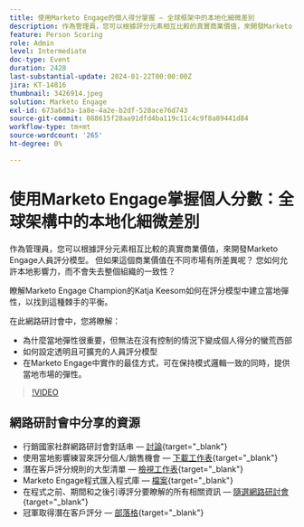 ```yaml
---
title: 使用Marketo Engage的個人得分掌握 — 全球框架中的本地化細微差別
description: 作為管理員，您可以根據評分元素相互比較的真實商業價值，來開發Marketo Engage人員評分模型。 但如果這個商業價值在不同市場有所差異呢？ 您如何允許本地影響力，而不會失去整個組織的一致性？ 瞭解如何在評分模型中建立本機彈性，以找到平衡。
feature: Person Scoring
role: Admin
level: Intermediate
doc-type: Event
duration: 2428
last-substantial-update: 2024-01-22T00:00:00Z
jira: KT-14816
thumbnail: 3426914.jpeg
solution: Marketo Engage
exl-id: 673a6d3a-1a8e-4a2e-b2df-528ace76d743
source-git-commit: 088615f28aa91dfd4ba119c11c4c9f8a89441d84
workflow-type: tm+mt
source-wordcount: '265'
ht-degree: 0%

---
```


# 使用Marketo Engage掌握個人分數：全球架構中的本地化細微差別

作為管理員，您可以根據評分元素相互比較的真實商業價值，來開發Marketo Engage人員評分模型。 但如果這個商業價值在不同市場有所差異呢？ 您如何允許本地影響力，而不會失去整個組織的一致性？

瞭解Marketo Engage Champion的Katja Keesom如何在評分模型中建立當地彈性，以找到這種棘手的平衡。

在此網路研討會中，您將瞭解：

* 為什麼當地彈性很重要，但無法在沒有控制的情況下變成個人得分的蠻荒西部
* 如何設定透明且可擴充的人員評分模型
* 在Marketo Engage中實作的最佳方式，可在保持模式邏輯一致的同時，提供當地市場的彈性。

>[!VIDEO](https://video.tv.adobe.com/v/3426914/?learn=on)

## 網路研討會中分享的資源

* 行銷國家社群網路研討會對話串 — [討論](https://nation.marketo.com/t5/product-discussions/learn-from-your-peers-webinar-person-scoring-mastery-with/m-p/343084#M194864){target="_blank"}
* 使用當地影響練習來評分個人/銷售機會 — [下載工作表](../../assets/marketo/build-scoring-model-and-local-flexibility-scoring-worksheet.docx){target="_blank"}
* 潛在客戶評分規則的大型清單 — [檢視工作表](https://go.marketo.com/rs/561-HYG-937/images/Marketo-Lead-Scoring.pdf){target="_blank"}
* Marketo Engage程式匯入程式庫 — [檔案](https://experienceleague.adobe.com/docs/marketo/using/product-docs/core-marketo-concepts/programs/program-library/program-import-library-overview.html){target="_blank"}
* 在程式之前、期間和之後引導評分要瞭解的所有相關資訊 — [隨選網路研討會](https://business.adobe.com/summit/2020/all-about-the-before-during-and-after-of-lead-scoring.html){target="_blank"}
* 冠軍取得潛在客戶評分 — [部落格](https://nation.marketo.com/t5/product-blogs/marketo-success-series-lead-scoring/ba-p/309849){target="_blank"}
